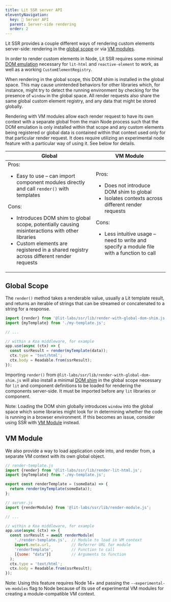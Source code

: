 ```yaml
---
title: Lit SSR server API
eleventyNavigation:
  key: 🧪 Server API
  parent: Server-side rendering
  order: 2
---
```


Lit SSR provides a couple different ways of rendering custom elements server-side: rendering in the [global scope](#global-scope) or via [VM modules](#vm-module).

In order to render custom elements in Node, Lit SSR requires some minimal [DOM emulation]('/docs/ssr/dom-emulation') necessary for `lit-html` and `reactive-element` to work, as well as a working `CustomElementRegistry`.

When rendering in the global scope, this DOM shim is installed in the global space. This may cause unintended behaviors for other libraries which, for instance, might try to detect the running environment by checking for the presence of `window` in the global space. All render requests also share the same global custom element registry, and any data that might be stored globally.

Rendering with VM modules allow each render request to have its own context with a separate global from the main Node process such that the DOM emulation is only installed within that scope and any custom elements being registered or global data is contained within that context used only for that particular render request. It does require utilizing an experimental node feature with a particular way of using it. See below for details.

| Global | VM Module |
|-|-|
| Pros:<ul><li>Easy to use – can import component modules directly and call `render()` with templates</li></ul>Cons:<ul><li>Introduces DOM shim to global scope, potentially causing misinteractions with other libraries</li><li>Custom elements are registered in a shared registry across different render requests</li></ul> | Pros:<ul><li>Does not introduce DOM shim to global</li><li>Isolates contexts across different render requests</li></ul>Cons:<ul><li>Less intuitive usage – need to write and specify a module file with a function to call</li></ul> |

## Global Scope
The `render()` method takes a renderable value, usually a Lit template result, and returns an iterable of strings that can be streamed or concatenated to a string for a response.

```js
import {render} from '@lit-labs/ssr/lib/render-with-global-dom-shim.js';
import {myTemplate} from './my-template.js';

// ...

// within a Koa middleware, for example
app.use(async (ctx) => {
  const ssrResult = render(myTemplate(data));
  ctx.type = 'text/html';
  ctx.body = Readable.from(ssrResult);
});
```

Importing `render()` from `@lit-labs/ssr/lib/render-with-global-dom-shim.js` will also install a minimal [DOM shim](/ssr/dom-emulation) in the global scope necessary for `lit` and component definitions to be loaded for rendering the components server-side. It must be imported before any `lit` libraries or component.

Note: Loading the DOM shim globally introduces `window` into the global space which some libraries might look for in determining whether the code is running in a browser environment. If this becomes an issue, consider using SSR with [VM Module](#vm-module) instead.

## VM Module
We also provide a way to load application code into, and render from, a separate VM context with its own global object.

```js
// render-template.js
import {render} from '@lit-labs/ssr/lib/render-lit-html.js';
import {myTemplate} from './my-template.js';

export const renderTemplate = (someData) => {
  return render(myTemplate(someData));
};
```

```js
// server.js
import {renderModule} from '@lit-labs/ssr/lib/render-module.js';

// ...

// within a Koa middleware, for example
app.use(async (ctx) => {
  const ssrResult = await renderModule(
    './render-template.js',  // Module to load in VM context
    import.meta.url,         // Referrer URL for module
    'renderTemplate',        // Function to call
    [{some: "data"}]         // Arguments to function
  );
  ctx.type = 'text/html';
  ctx.body = Readable.from(ssrResult);
});
```

Note: Using this feature requires Node 14+ and passing the `--experimental-vm-modules` flag to Node because of its use of experimental VM modules for creating a module-compatible VM context.
